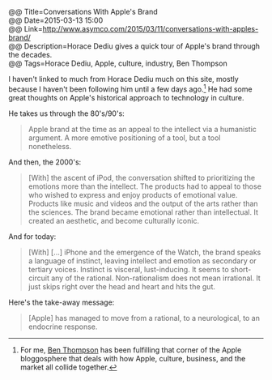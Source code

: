 @@ Title=Conversations With Apple's Brand  
@@ Date=2015-03-13 15:00  
@@ Link=http://www.asymco.com/2015/03/11/conversations-with-apples-brand/  
@@ Description=Horace Dediu gives a quick tour of Apple's brand through the decades.  
@@ Tags=Horace Dediu, Apple, culture, industry, Ben Thompson  

I haven't linked to much from Horace Dediu much on this site, mostly because I haven't been following him until a few days ago.[^bt] He had some great thoughts on Apple's historical approach to technology in culture. 

He takes us through the 80's/90's:
>Apple brand at the time as an appeal to the intellect via a humanistic argument. A more emotive positioning of a tool, but a tool nonetheless. 

 And then, the 2000's:
>[With] the ascent of iPod, the conversation shifted to prioritizing  the emotions more than the intellect. The products had to appeal to those who wished to express and enjoy products of emotional value. Products like music and videos and the output of the arts rather than the sciences. The brand became emotional rather than intellectual. It created an aesthetic, and become culturally iconic.

And for today:
>[With] [...] iPhone and the emergence of the Watch, the brand speaks a language of instinct, leaving intellect and emotion as secondary or tertiary voices. Instinct is visceral, lust-inducing. It seems to short-circuit any of the rational. Non-rationalism does not mean irrational. It just skips right over the head and heart and hits the gut.

Here's the take-away message:
>[Apple] has managed to move from a rational, to a neurological, to an endocrine response.

[^bt]: For me, [Ben Thompson][stratechery] has been fulfilling that corner of the Apple bloggosphere that deals with how Apple, culture, business, and the market all collide together.

[stratechery]: http://stratechery.com